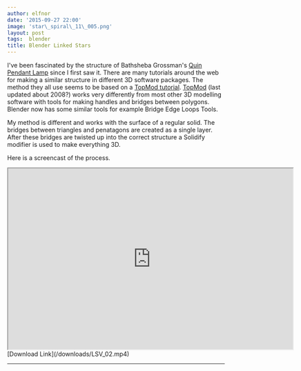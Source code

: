 ```yaml
---
author: elfnor
date: '2015-09-27 22:00'
image: 'star\_spiral\_11\_005.png'
layout: post
tags:  blender
title: Blender Linked Stars
---
```


I\'ve been fascinated by the structure of Bathsheba Grossman\'s [Quin Pendant Lamp]() since I first saw it. There are many tutorials around the web for making a similar structure in different 3D software packages. The method they all use seems to be based on a [TopMod tutorial](https://www.youtube.com/watch?v=8SUjZITJIOw). [TopMod](http://www.viz.tamu.edu/faculty/ergun/research/topology/download.html) (last updated about 2008?) works very differently from most other 3D modelling software with tools for making handles and bridges between polygons. Blender now has some similar tools for example Bridge Edge Loops Tools.

My method is different and works with the surface of a regular solid. The bridges between triangles and penatagons are created as a single layer. After these bridges are twisted up into the correct structure a Solidify modifier is used to make everything 3D.

Here is a screencast of the process.

<iframe width="660" height="420" src="http://www.youtube.com/embed/1isI49e2_Hk?autoplay=0">
</iframe>
[Download Link](/downloads/LSV_02.mp4)

------------------------------------------------------------------------
